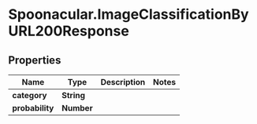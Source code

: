 # Spoonacular.ImageClassificationByURL200Response

## Properties

Name | Type | Description | Notes
------------ | ------------- | ------------- | -------------
**category** | **String** |  | 
**probability** | **Number** |  | 


